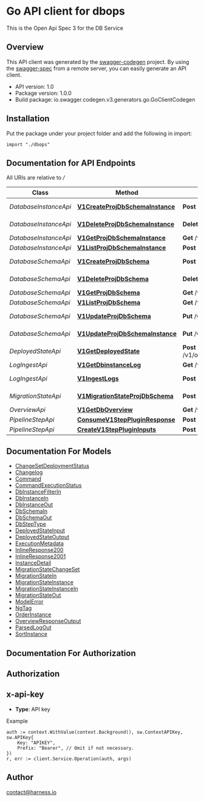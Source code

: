 # Go API client for dbops

This is the Open Api Spec 3 for the DB Service

## Overview
This API client was generated by the [swagger-codegen](https://github.com/swagger-api/swagger-codegen) project.  By using the [swagger-spec](https://github.com/swagger-api/swagger-spec) from a remote server, you can easily generate an API client.

- API version: 1.0
- Package version: 1.0.0
- Build package: io.swagger.codegen.v3.generators.go.GoClientCodegen

## Installation
Put the package under your project folder and add the following in import:
```golang
import "./dbops"
```

## Documentation for API Endpoints

All URIs are relative to */*

Class | Method | HTTP request | Description
------------ | ------------- | ------------- | -------------
*DatabaseInstanceApi* | [**V1CreateProjDbSchemaInstance**](docs/DatabaseInstanceApi.md#v1createprojdbschemainstance) | **Post** /v1/orgs/{org}/projects/{project}/dbschema/{dbschema}/instance | Create a database instance
*DatabaseInstanceApi* | [**V1DeleteProjDbSchemaInstance**](docs/DatabaseInstanceApi.md#v1deleteprojdbschemainstance) | **Delete** /v1/orgs/{org}/projects/{project}/dbschema/{dbschema}/instance/{dbinstance} | Delete a database instance
*DatabaseInstanceApi* | [**V1GetProjDbSchemaInstance**](docs/DatabaseInstanceApi.md#v1getprojdbschemainstance) | **Get** /v1/orgs/{org}/projects/{project}/dbschema/{dbschema}/instance/{dbinstance} | Get a database instance
*DatabaseInstanceApi* | [**V1ListProjDbSchemaInstance**](docs/DatabaseInstanceApi.md#v1listprojdbschemainstance) | **Post** /v1/orgs/{org}/projects/{project}/dbschema/{dbschema}/instancelist | List database instances
*DatabaseSchemaApi* | [**V1CreateProjDbSchema**](docs/DatabaseSchemaApi.md#v1createprojdbschema) | **Post** /v1/orgs/{org}/projects/{project}/dbschema | Create a database schema
*DatabaseSchemaApi* | [**V1DeleteProjDbSchema**](docs/DatabaseSchemaApi.md#v1deleteprojdbschema) | **Delete** /v1/orgs/{org}/projects/{project}/dbschema/{dbschema} | Delete a database schema
*DatabaseSchemaApi* | [**V1GetProjDbSchema**](docs/DatabaseSchemaApi.md#v1getprojdbschema) | **Get** /v1/orgs/{org}/projects/{project}/dbschema/{dbschema} | Get a database schema
*DatabaseSchemaApi* | [**V1ListProjDbSchema**](docs/DatabaseSchemaApi.md#v1listprojdbschema) | **Get** /v1/orgs/{org}/projects/{project}/dbschema | List database schemas
*DatabaseSchemaApi* | [**V1UpdateProjDbSchema**](docs/DatabaseSchemaApi.md#v1updateprojdbschema) | **Put** /v1/orgs/{org}/projects/{project}/dbschema/{dbschema} | Update a database schema
*DatabaseSchemaApi* | [**V1UpdateProjDbSchemaInstance**](docs/DatabaseSchemaApi.md#v1updateprojdbschemainstance) | **Put** /v1/orgs/{org}/projects/{project}/dbschema/{dbschema}/instance/{dbinstance} | Update a database instance
*DeployedStateApi* | [**V1GetDeployedState**](docs/DeployedStateApi.md#v1getdeployedstate) | **Post** /v1/orgs/{org}/projects/{project}/dbschema/{dbschema}/instance/{dbinstance}/deployedState | Get Deployed State
*LogIngestApi* | [**V1GetDbinstanceLog**](docs/LogIngestApi.md#v1getdbinstancelog) | **Get** /v1/orgs/{org}/projects/{project}/dbschema/{dbschema}/instance/{dbinstance}/logs/{log} | 
*LogIngestApi* | [**V1IngestLogs**](docs/LogIngestApi.md#v1ingestlogs) | **Post** /v1/orgs/{org}/projects/{project}/dbschema/{dbschema}/instance/{dbinstance}/logs | Ingest database migration logs
*MigrationStateApi* | [**V1MigrationStateProjDbSchema**](docs/MigrationStateApi.md#v1migrationstateprojdbschema) | **Post** /v1/orgs/{org}/projects/{project}/dbschema/{dbschema}/migrationstate | Migration state of a schema
*OverviewApi* | [**V1GetDbOverview**](docs/OverviewApi.md#v1getdboverview) | **Get** /v1/orgs/{org}/projects/{project}/dbschema/overview | Get overview
*PipelineStepApi* | [**ConsumeV1StepPluginResponse**](docs/PipelineStepApi.md#consumev1steppluginresponse) | **Post** /v1/step/plugin-response | ConsumePluginResponse
*PipelineStepApi* | [**CreateV1StepPluginInputs**](docs/PipelineStepApi.md#createv1stepplugininputs) | **Post** /v1/step/plugin-inputs | CreatePluginInputs

## Documentation For Models

 - [ChangeSetDeploymentStatus](docs/ChangeSetDeploymentStatus.md)
 - [Changelog](docs/Changelog.md)
 - [Command](docs/Command.md)
 - [CommandExecutionStatus](docs/CommandExecutionStatus.md)
 - [DbInstanceFilterIn](docs/DbInstanceFilterIn.md)
 - [DbInstanceIn](docs/DbInstanceIn.md)
 - [DbInstanceOut](docs/DbInstanceOut.md)
 - [DbSchemaIn](docs/DbSchemaIn.md)
 - [DbSchemaOut](docs/DbSchemaOut.md)
 - [DbStepType](docs/DbStepType.md)
 - [DeployedStateInput](docs/DeployedStateInput.md)
 - [DeployedStateOutput](docs/DeployedStateOutput.md)
 - [ExecutionMetadata](docs/ExecutionMetadata.md)
 - [InlineResponse200](docs/InlineResponse200.md)
 - [InlineResponse2001](docs/InlineResponse2001.md)
 - [InstanceDetail](docs/InstanceDetail.md)
 - [MigrationStateChangeSet](docs/MigrationStateChangeSet.md)
 - [MigrationStateIn](docs/MigrationStateIn.md)
 - [MigrationStateInstance](docs/MigrationStateInstance.md)
 - [MigrationStateInstanceIn](docs/MigrationStateInstanceIn.md)
 - [MigrationStateOut](docs/MigrationStateOut.md)
 - [ModelError](docs/ModelError.md)
 - [NgTag](docs/NgTag.md)
 - [OrderInstance](docs/OrderInstance.md)
 - [OverviewResponseOutput](docs/OverviewResponseOutput.md)
 - [ParsedLogOut](docs/ParsedLogOut.md)
 - [SortInstance](docs/SortInstance.md)

## Documentation For Authorization

## Authorization
## x-api-key
- **Type**: API key 

Example
```golang
auth := context.WithValue(context.Background(), sw.ContextAPIKey, sw.APIKey{
	Key: "APIKEY",
	Prefix: "Bearer", // Omit if not necessary.
})
r, err := client.Service.Operation(auth, args)
```

## Author

contact@harness.io
